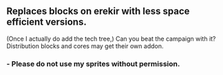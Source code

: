 ## Replaces blocks on erekir with less space efficient versions. 
(Once I actually do add the tech tree,) Can you beat the campaign with it? 
Distribution blocks and cores may get their own addon.

### - Please do not use my sprites without permission.
